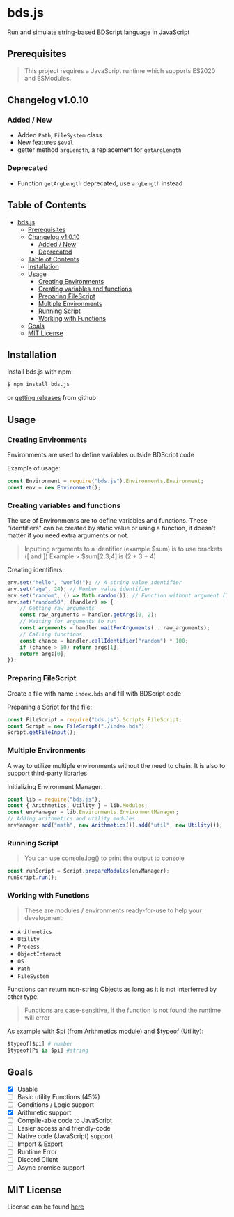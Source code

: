 # bds.js
Run and simulate string-based BDScript language in JavaScript

## Prerequisites
> This project requires a JavaScript runtime which supports ES2020 and ESModules.

## Changelog v1.0.10
### Added / New
- Added `Path`, `FileSystem` class
- New features `$eval`
- getter method `argLength`, a replacement for `getArgLength`
### Deprecated
- Function `getArgLength` deprecated, use `argLength` instead

## Table of Contents
- [bds.js](#bdsjs)
  - [Prerequisites](#prerequisites)
  - [Changelog v1.0.10](#changelog-v1010)
    - [Added / New](#added--new)
    - [Deprecated](#deprecated)
  - [Table of Contents](#table-of-contents)
  - [Installation](#installation)
  - [Usage](#usage)
    - [Creating Environments](#creating-environments)
    - [Creating variables and functions](#creating-variables-and-functions)
    - [Preparing FileScript](#preparing-filescript)
    - [Multiple Environments](#multiple-environments)
    - [Running Script](#running-script)
    - [Working with Functions](#working-with-functions)
  - [Goals](#goals)
  - [MIT License](#mit-license)

## Installation
Install bds.js with npm:
```sh
$ npm install bds.js
```
or [getting releases](https://github.com/Kino7916/bds.js) from github

## Usage
### Creating Environments
Environments are used to define variables outside BDScript code

Example of usage:
```js
const Environment = require("bds.js").Environments.Environment;
const env = new Environment();
```
### Creating variables and functions
The use of Environments are to define variables and functions. These "identifiers" can be created by static value or using a function, it doesn't matter if you need extra arguments or not.
> Inputting arguments to a identifier (example $sum) is to use brackets ([ and ])
> Example > $sum[2;3;4] is (2 + 3 + 4)

Creating identifiers:
```js
env.set("hello", "world!"); // A string value identifier
env.set("age", 24); // Number value identifier
env.set("random", () => Math.random()); // Function without argument (The use of [])
env.set("random50", (handler) => {
    // Getting raw arguments
    const raw_arguments = handler.getArgs(0, 2);
    // Waiting for arguments to run
    const arguments = handler.waitForArguments(...raw_arguments);
    // Calling functions
    const chance = handler.callIdentifier("random") * 100;
    if (chance > 50) return args[1];
    return args[0];
});
```
### Preparing FileScript
Create a file with name `index.bds` and fill with BDScript code

Preparing a Script for the file:
```js
const FileScript = require("bds.js").Scripts.FileScript;
const Script = new FileScript("./index.bds");
Script.getFileInput();
```
### Multiple Environments
A way to utilize multiple environments without the need to chain. It is also to support third-party libraries

Initializing Environment Manager:
```js
const lib = require("bds.js");
const { Arithmetics, Utility } = lib.Modules;
const envManager = lib.Environments.EnvironmentManager;
// Adding arithmetics and utility modules
envManager.add("math", new Arithmetics()).add("util", new Utility());
```
### Running Script
> You can use console.log() to print the output to console
```js
const runScript = Script.prepareModules(envManager);
runScript.run();                              
```
### Working with Functions
> These are modules / environments ready-for-use to help your development:
- `Arithmetics`
- `Utility`
- `Process`
- `ObjectInteract`
- `OS`
- `Path`
- `FileSystem`

Functions can return non-string Objects as long as it is not interferred by other type.
> Functions are case-sensitive, if the function is not found the runtime will error

As example with $pi (from Arithmetics module) and $typeof (Utility):
```py
$typeof[$pi] # number
$typeof[Pi is $pi] #string
```

## Goals
- [x] Usable
- [ ] Basic utility Functions (45%)
- [ ] Conditions / Logic support
- [x] Arithmetic support
- [ ] Compile-able code to JavaScript
- [ ] Easier access and friendly-code
- [ ] Native code (JavaScript) support
- [ ] Import & Export
- [ ] Runtime Error
- [ ] Discord Client
- [ ] Async promise support

## MIT License
License can be found [here](https://github.com/Kino7916/bds.js/blob/master/LICENSE)